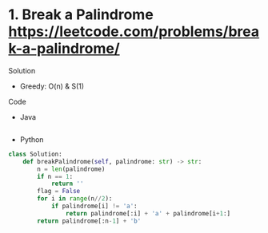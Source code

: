 # 1. Break a Palindrome https://leetcode.com/problems/break-a-palindrome/

Solution

- Greedy: O(n) & S(1)

Code

- Java

```java

```

- Python

```python
class Solution:
    def breakPalindrome(self, palindrome: str) -> str:
        n = len(palindrome)
        if n == 1:
            return ''
        flag = False
        for i in range(n//2):
            if palindrome[i] != 'a':
                return palindrome[:i] + 'a' + palindrome[i+1:]
        return palindrome[:n-1] + 'b'      
```
